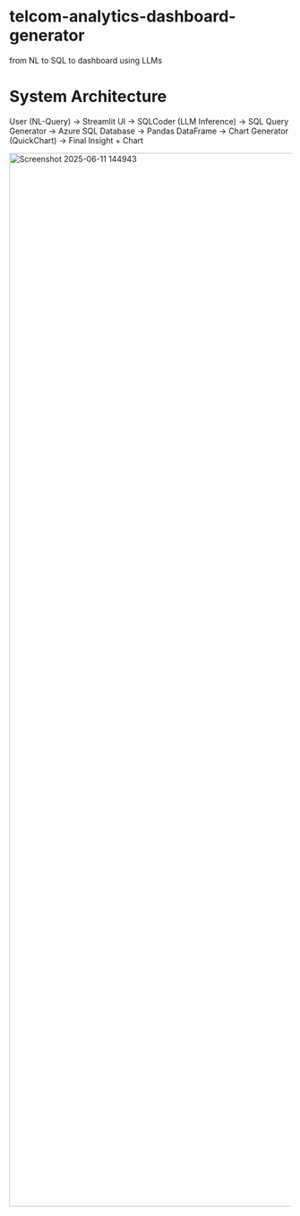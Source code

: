 # telcom-analytics-dashboard-generator
from NL to SQL to dashboard using LLMs
# System Architecture
User (NL-Query) → Streamlit UI
                →
      SQLCoder (LLM Inference)
                →
          SQL Query Generator
                →
        Azure SQL Database
                →
         Pandas DataFrame
                →
     Chart Generator (QuickChart)
                →
       Final Insight + Chart 

<img width="3754" height="1881" alt="Screenshot 2025-06-11 144943" src="https://github.com/user-attachments/assets/70cd03e4-c0af-4293-a745-98a6f20ab086" />
